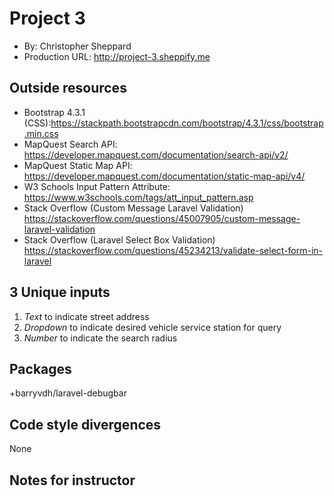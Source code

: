 # Project 3
+ By: Christopher Sheppard
+ Production URL: <http://project-3.sheppify.me>

## Outside resources
+ Bootstrap 4.3.1 (CSS):<https://stackpath.bootstrapcdn.com/bootstrap/4.3.1/css/bootstrap.min.css>
+ MapQuest Search API: <https://developer.mapquest.com/documentation/search-api/v2/>
+ MapQuest Static Map API: <https://developer.mapquest.com/documentation/static-map-api/v4/>
+ W3 Schools Input Pattern Attribute: <https://www.w3schools.com/tags/att_input_pattern.asp>
+ Stack Overflow (Custom Message Laravel Validation) <https://stackoverflow.com/questions/45007905/custom-message-laravel-validation>
+ Stack Overflow (Laravel Select Box Validation) <https://stackoverflow.com/questions/45234213/validate-select-form-in-laravel>

## 3 Unique inputs
1. *Text* to indicate street address
2. *Dropdown* to indicate desired vehicle service station for query
3. *Number* to indicate the search radius

## Packages
+barryvdh/laravel-debugbar

## Code style divergences
None

## Notes for instructor
